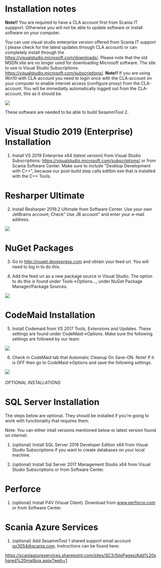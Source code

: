 # Installation notes

**Note!!** You are required to have a CLA account first from Scania IT suppport. Otherwise you will not be able to update software or install software on your computer.

Ýou can use visual studio enterprise version offered from Scania IT support ( please check for the latest updates through CLA account) or can completely install through the https://visualstudio.microsoft.com/downloads/.
Please note that the old MSDN site are no longer used for downloading Microsoft software. The site to use is Visual Studio Subscriptions: https://visualstudio.microsoft.com/subscriptions/.
**Note!!** If you are using Win10 with CLA-account you need to login once with the CLA-account on your computer to enable internet access (configure proxy) from the CLA-account. 
You will be immediatly automatically logged out from the CLA-account, this as it should be.

![](Images/Setup/CLA_access.png)

These software are needed to be able to build SesammTool 2.
# Visual Studio 2019 (Enterprise) Installation

1.	Install VS 2019 Enterprise x64 (latest version) from Visual Studio Subscriptions: https://visualstudio.microsoft.com/subscriptions/  or from Scania Software Center. Make sure to include "Desktop Development with C++", because our post-build step calls editbin.exe that is installed with the C++ Tools.

# Resharper Ultimate

2.	Install Resharper 2019.2 Ultimate from Software Center. Use your own JetBrains account; Check” Use JB account” and enter your e-mail address.

![](Images/Setup/Resharper.png)

# NuGet Packages

3.	Go to http://nuget.devexpress.com and obtain your feed url. You will need to log in to do this. 

4.  Add the feed uri as a new package source in Visual Studio. The option to do this is found under Tools->Options..., under NuGet Package Manager/Package Sources.

![](Images/Setup/NuGet.png)

# CodeMaid Installation

5.	Install Codemaid from VS 2017 Tools, Extensions and Updates. These settings are found under CodeMaid->Options. Make sure the following settings are followed by our team:

![](Images/Setup/CodeMaidSettings.png)

6. Check in CodeMaid tab that Automatic Cleanup On Save-ON. Note! If it is OFF then go to CodeMaid->Options and save the following settings.

![](Images/Setup/CodeMaidCleanGeneral.png)


###### OPTIONAL INSTALLATIONS ########

# SQL Server Installation 

The steps below are optional. They should be installed if you're going to work with functionality that requires them. 

Note:  You can either intall versions mentioned below or latest version found on internet.

1.	(optional) Install SQL Server 2016 Developer Edition x64 from Visual Studio Subscriptions if you want to create databases on your local machine.

2.	(optional) Install Sql Server 2017 Management Studio x64 from Visual Studio Subscriptions or from Software Center.

# Perforce

1.	(optional) Install P4V (Visual Client). Download from www.perforce.com or from Software Center.

# Scania Azure Services

1.	(optional) Add SesammTool 1 shared support email account gx3054@scania.com. Instructions can be found here:  

https://scaniaazureservices.sharepoint.com/sites/SC3/SitePages/Add%20shared%20mailbox.aspx?web=1 

